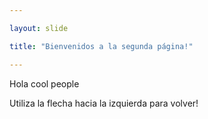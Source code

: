 ```yaml
---

layout: slide

title: "Bienvenidos a la segunda página!"

---
```


Hola cool people

Utiliza la flecha hacia la izquierda para volver!

